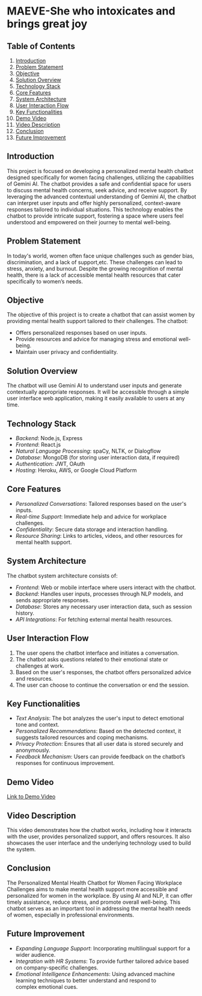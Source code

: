 # MAEVE-She who intoxicates and brings great joy

## Table of Contents
1. [Introduction](#introduction)
2. [Problem Statement](#problem-statement)
3. [Objective](#objective)
4. [Solution Overview](#solution-overview)
5. [Technology Stack](#technology-stack)
6. [Core Features](#core-features)
7. [System Architecture](#system-architecture)
8. [User Interaction Flow](#user-interaction-flow)
9. [Key Functionalities](#key-functionalities)
10. [Demo Video](#demo-video)
11. [Video Description](#video-description)
12. [Conclusion](#conclusion)
13. [Future Improvement](#future-improvements)


## Introduction
This project is focused on developing a personalized mental health chatbot designed specifically for women facing challenges, utilizing the capabilities of Gemini AI. The chatbot provides a safe and confidential space for users to discuss mental health concerns, seek advice, and receive support. By leveraging the advanced contextual understanding of Gemini AI, the chatbot can interpret user inputs and offer highly personalized, context-aware responses tailored to individual situations. This technology enables the chatbot to provide intricate support, fostering a space where users feel understood and empowered on their journey to mental well-being.
## Problem Statement
In today's world, women often face unique challenges such as gender bias, discrimination, and a lack of support,etc. These challenges can lead to stress, anxiety, and burnout. Despite the growing recognition of mental health, there is a lack of accessible mental health resources that cater specifically to women’s needs.

## Objective
The objective of this project is to create a chatbot that can assist women by providing mental health support tailored to their challenges. The chatbot:
- Offers personalized responses based on user inputs.
- Provide resources and advice for managing stress and emotional well-being.
- Maintain user privacy and confidentiality.
## Solution Overview
The chatbot will use Gemini AI to understand user inputs and generate contextually appropriate responses. It will be accessible through a simple user interface web application, making it easily available to users at any time.

## Technology Stack
- *Backend*: Node.js, Express
- *Frontend*: React.js 
- *Natural Language Processing*: spaCy, NLTK, or Dialogflow
- *Database*: MongoDB (for storing user interaction data, if required)
- *Authentication*: JWT, OAuth
- *Hosting*: Heroku, AWS, or Google Cloud Platform

## Core Features
- *Personalized Conversations*: Tailored responses based on the user's inputs.
- *Real-time Support*: Immediate help and advice for workplace challenges.
- *Confidentiality*: Secure data storage and interaction handling.
- *Resource Sharing*: Links to articles, videos, and other resources for mental health support.


## System Architecture
The chatbot system architecture consists of:
- *Frontend*: Web or mobile interface where users interact with the chatbot.
- *Backend*: Handles user inputs, processes through NLP models, and sends appropriate responses.
- *Database*: Stores any necessary user interaction data, such as session history.
- *API Integrations*: For fetching external mental health resources.

## User Interaction Flow
1. The user opens the chatbot interface and initiates a conversation.
2. The chatbot asks questions related to their emotional state or challenges at work.
3. Based on the user's responses, the chatbot offers personalized advice and resources.
4. The user can choose to continue the conversation or end the session.

## Key Functionalities
- *Text Analysis*: The bot analyzes the user's input to detect emotional tone and context.
- *Personalized Recommendations*: Based on the detected context, it suggests tailored resources and coping mechanisms.
- *Privacy Protection*: Ensures that all user data is stored securely and anonymously.
- *Feedback Mechanism*: Users can provide feedback on the chatbot’s responses for continuous improvement.
## Demo Video
[Link to Demo Video](#) 

## Video Description
This video demonstrates how the chatbot works, including how it interacts with the user, provides personalized support, and offers resources. It also showcases the user interface and the underlying technology used to build the system.

## Conclusion
The Personalized Mental Health Chatbot for Women Facing Workplace Challenges aims to make mental health support more accessible and personalized for women in the workplace. By using AI and NLP, it can offer timely assistance, reduce stress, and promote overall well-being. This chatbot serves as an important tool in addressing the mental health needs of women, especially in professional environments.

## Future Improvement
- *Expanding Language Support*: Incorporating multilingual support for a wider audience.
- *Integration with HR Systems*: To provide further tailored advice based on company-specific challenges.
- *Emotional Intelligence Enhancements*: Using advanced machine learning techniques to better understand and respond to complex emotional cues.
